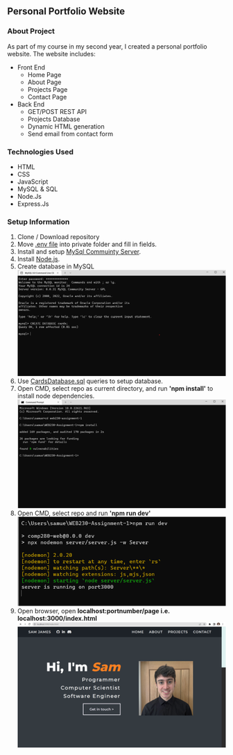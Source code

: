 ## Personal Portfolio Website

### About Project

As part of my course in my second year, I created a personal portfolio website. The website includes:
* Front End
  * Home Page
  * About Page
  * Projects Page
  * Contact Page
* Back End
  * GET/POST REST API
  * Projects Database
  * Dynamic HTML generation
  * Send email from contact form

### Technologies Used

* HTML
* CSS
* JavaScript
* MySQL & SQL
* Node.Js
* Express.Js

### Setup Information

1. Clone / Download repository
2. Move [.env file](https://github.falmouth.ac.uk/SJ272585/WEB230-Assignment-1/blob/main/documentation/.env) into private folder and fill in fields.
3. Install and setup [MySql Commuinty Server](https://dev.mysql.com/downloads/mysql/).
4. Install [Node.js](https://nodejs.org/en/).
5. Create database in MySQL ![](documentation/readme-setup/mysqlsetup.png)
6. Use [CardsDatabase.sql](https://github.falmouth.ac.uk/SJ272585/WEB230-Assignment-1/blob/main/server/sql/CardsDatabase.sql) queries to setup database.
7. Open CMD, select repo as current directory, and run **'npm install'** to install node dependencies. ![](documentation/readme-setup/npminstall.png)
8. Open CMD, select repo and run **'npm run dev'** ![](documentation/readme-setup/npmrundev.png)
9. Open browser, open **localhost:portnumber/page i.e. localhost:3000/index.html** ![](documentation/readme-setup/localhost.png)
